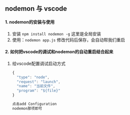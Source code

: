 ## nodemon 与 vscode

#### 1. nodemon的安装与使用

1. 安装  `npm install nodemon -g`  这里是全局安装
2. 使用：`nodemon app.js`   修改代码后保存，会自动帮我们重启



#### 2. 如何把vscode的调试和nodemon的自动重启结合起来

1. 给vscode配置调试启动方式

   ```js
   {
     "type": "node",
     "request": "launch",
     "name": "当前文件",
     "program": "${file}"
   }
   
   点击add Configuration
   nodemon那项即可
   ```

   

